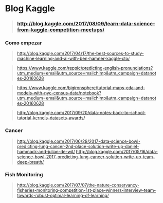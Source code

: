 # Blog Kaggle

> ### http://blog.kaggle.com/2017/08/09/learn-data-science-from-kaggle-competition-meetups/

### Como empezar
> http://blog.kaggle.com/2017/04/17/the-best-sources-to-study-machine-learning-and-ai-with-ben-hamner-kaggle-cto/

> https://www.kaggle.com/reppic/predicting-english-pronunciations?utm_medium=email&utm_source=mailchimp&utm_campaign=datanotes-20160628

> https://www.kaggle.com/bigironsphere/tutorial-maps-eda-and-models-with-nyc-census-data/notebook?utm_medium=email&utm_source=mailchimp&utm_campaign=datanotes-20160628

> http://blog.kaggle.com/2017/09/20/data-notes-back-to-school-tutorial-kernels-datasets-awards/

### Cancer

> http://blog.kaggle.com/2017/06/29/2017-data-science-bowl-predicting-lung-cancer-2nd-place-solution-write-up-daniel-hammack-and-julian-de-wit/
> http://blog.kaggle.com/2017/05/16/data-science-bowl-2017-predicting-lung-cancer-solution-write-up-team-deep-breath/

### Fish Monitoring
> http://blog.kaggle.com/2017/07/07/the-nature-conservancy-fisheries-monitoring-competition-1st-place-winners-interview-team-towards-robust-optimal-learning-of-learning/


